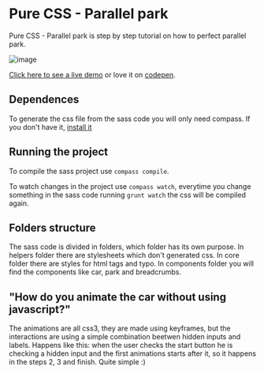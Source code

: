 # Pure CSS - Parallel park
Pure CSS - Parallel park is step by step tutorial on how to perfect parallel park.

![image](http://s24.postimg.org/iqjkl0mwz/parallel_park_gif.gif)

[Click here to see a live demo](http://teles.github.io/pure-css-parallel-park/) or love it on [codepen](http://codepen.io/teles/pen/gbKeLR).

## Dependences
To generate the css file from the sass code you will only need compass. If you don't have it, [install it](http://compass-style.org/install/)

## Running the project

To compile the sass project use `compass compile`.

To watch changes in the project use `compass watch`, everytime you change something in the sass code running `grunt watch` the css will be compiled again.

## Folders structure
The sass code is divided in folders, which folder has its own purpose. 
In helpers folder there are stylesheets which don't generated css.
In core folder there are styles for html tags and typo.
In components folder you will find the components like car, park and breadcrumbs.

## "How do you animate the car without using javascript?"
The animations are all css3, they are made using keyframes, but the interactions are using a simple combination beetwen hidden inputs and labels.
Happens like this: when the user checks the start button he is checking a hidden input and the first animations starts after it, so it happens in the steps 2, 3 and finish. Quite simple :)


